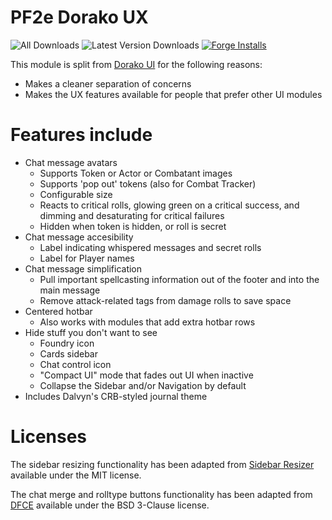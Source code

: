 # PF2e Dorako UX

![All Downloads](https://img.shields.io/github/downloads/dorako/pf2e-dorako-ux/total?color=5e0000&label=All%20Downloads)
![Latest Version Downloads](https://img.shields.io/github/downloads/dorako/pf2e-dorako-ux/latest/total?color=171f69&label=Latest%20Version%20Downloads&sort=semver)
[![Forge Installs](https://img.shields.io/badge/dynamic/json?label=Forge%20Installs&query=package.installs&suffix=%25&url=https%3A%2F%2Fforge-vtt.com%2Fapi%2Fbazaar%2Fpackage%2Fpf2e-dorako-ux&colorB=e9d7a1)](https://forge-vtt.com/bazaar#package=pf2e-dorako-ux)

This module is split from [Dorako UI](https://github.com/Dorako/pf2e-dorako-ui) for the following reasons:

- Makes a cleaner separation of concerns
- Makes the UX features available for people that prefer other UI modules

# Features include

- Chat message avatars
  - Supports Token or Actor or Combatant images
  - Supports 'pop out' tokens (also for Combat Tracker)
  - Configurable size
  - Reacts to critical rolls, glowing green on a critical success, and dimming and desaturating for critical failures
  - Hidden when token is hidden, or roll is secret
- Chat message accesibility
  - Label indicating whispered messages and secret rolls
  - Label for Player names
- Chat message simplification
  - Pull important spellcasting information out of the footer and into the main message
  - Remove attack-related tags from damage rolls to save space
- Centered hotbar
  - Also works with modules that add extra hotbar rows
- Hide stuff you don't want to see
  - Foundry icon
  - Cards sidebar
  - Chat control icon
  - "Compact UI" mode that fades out UI when inactive
  - Collapse the Sidebar and/or Navigation by default
- Includes Dalvyn's CRB-styled journal theme

# Licenses

The sidebar resizing functionality has been adapted from [Sidebar Resizer](https://github.com/saif-ellafi/foundryvtt-sidebar-resizer) available under the MIT license.

The chat merge and rolltype buttons functionality has been adapted from [DFCE](https://github.com/flamewave000/dragonflagon-fvtt/tree/master/df-chat-enhance) available under the BSD 3-Clause license.
